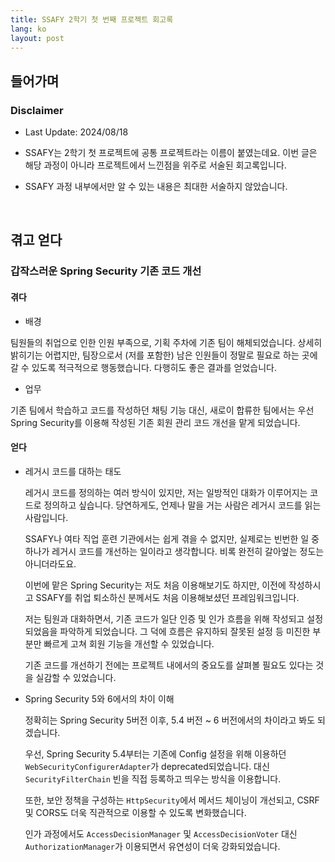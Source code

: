 ```yaml
---
title: SSAFY 2학기 첫 번째 프로젝트 회고록
lang: ko
layout: post
---
```


## 들어가며

### Disclaimer

- Last Update: 2024/08/18

- SSAFY는 2학기 첫 프로젝트에 공통 프로젝트라는 이름이 붙였는데요. 이번 글은 해당 과정이 아니라 프로젝트에서 느낀점을 위주로 서술된 회고록입니다.
- SSAFY 과정 내부에서만 알 수 있는 내용은 최대한 서술하지 않았습니다.

<br/>

## 겪고 얻다

### 갑작스러운 Spring Security 기존 코드 개선

#### 겪다

- 배경

팀원들의 취업으로 인한 인원 부족으로, 기획 주차에 기존 팀이 해체되었습니다. 상세히 밝히기는 어렵지만, 팀장으로서 (저를 포함한) 남은 인원들이 정말로 필요로 하는 곳에 갈 수 있도록 적극적으로 행동했습니다. 다행히도 좋은 결과를 얻었습니다.

- 업무

기존 팀에서 학습하고 코드를 작성하던 채팅 기능 대신, 새로이 합류한 팀에서는 우선 Spring Security를 이용해 작성된 기존 회원 관리 코드 개선을 맡게 되었습니다.

#### 얻다

- 레거시 코드를 대하는 태도

  레거시 코드를 정의하는 여러 방식이 있지만, 저는 일방적인 대화가 이루어지는 코드로 정의하고 싶습니다. 당연하게도, 언제나 말을 거는 사람은 레거시 코드를 읽는 사람입니다.

  SSAFY나 여타 직업 훈련 기관에서는 쉽게 겪을 수 없지만, 실제로는 빈번한 일 중 하나가 레거시 코드를 개선하는 일이라고 생각합니다. 비록 완전히 갈아엎는 정도는 아니더라도요.

  이번에 맡은 Spring Security는 저도 처음 이용해보기도 하지만, 이전에 작성하시고 SSAFY를 취업 퇴소하신 분께서도 처음 이용해보셨던 프레임워크입니다.

  저는 팀원과 대화하면서, 기존 코드가 일단 인증 및 인가 흐름을 위해 작성되고 설정되었음을 파악하게 되었습니다. 그 덕에 흐름은 유지하되 잘못된 설정 등 미진한 부분만 빠르게 고쳐 회원 기능을 개선할 수 있었습니다.

  기존 코드를 개선하기 전에는 프로젝트 내에서의 중요도를 살펴볼 필요도 있다는 것을 실감할 수 있었습니다.

- Spring Security 5와 6에서의 차이 이해

  정확히는 Spring Security 5버전 이후, 5.4 버전 ~ 6 버전에서의 차이라고 봐도 되겠습니다.

  우선, Spring Security 5.4부터는 기존에 Config 설정을 위해 이용하던 `WebSecurityConfigurerAdapter`가 deprecated되었습니다. 대신 `SecurityFilterChain` 빈을 직접 등록하고 띄우는 방식을 이용합니다.

  또한, 보안 정책을 구성하는 `HttpSecurity`에서 메서드 체이닝이 개선되고, CSRF 및 CORS도 더욱 직관적으로 이용할 수 있도록 변화했습니다.

  인가 과정에서도 `AccessDecisionManager` 및 `AccessDecisionVoter` 대신 `AuthorizationManager`가 이용되면서 유연성이 더욱 강화되었습니다.
